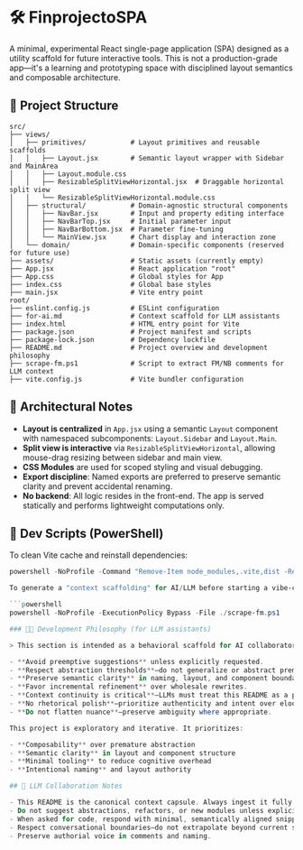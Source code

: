 # 🛠️ FinprojectoSPA

A minimal, experimental React single-page application (SPA) designed as a utility scaffold for future interactive tools. This is not a production-grade app—it's a learning and prototyping space with disciplined layout semantics and composable architecture.

## 📐 Project Structure

```plaintext
src/
├── views/
│   ├── primitives/           # Layout primitives and reusable scaffolds
│   │   ├── Layout.jsx        # Semantic layout wrapper with Sidebar and MainArea
│   │   ├── Layout.module.css
│   │   ├── ResizableSplitViewHorizontal.jsx  # Draggable horizontal split view
│   │   └── ResizableSplitViewHorizontal.module.css
│   ├── structural/           # Domain-agnostic structural components
│   │   ├── NavBar.jsx        # Input and property editing interface
│   │   ├── NavBarTop.jsx     # Initial parameter input
│   │   ├── NavBarBottom.jsx  # Parameter fine-tuning
│   │   └── MainView.jsx      # Chart display and interaction zone
│   └── domain/               # Domain-specific components (reserved for future use)
├── assets/                   # Static assets (currently empty)
├── App.jsx                   # React application "root"
├── App.css                   # Global styles for App
├── index.css                 # Global base styles
├── main.jsx                  # Vite entry point
root/
├── eslint.config.js          # ESLint configuration
├── for-ai.md                 # Context scaffold for LLM assistants
├── index.html                # HTML entry point for Vite
├── package.json              # Project manifest and scripts
├── package-lock.json         # Dependency lockfile
├── README.md                 # Project overview and development philosophy
├── scrape-fm.ps1             # Script to extract FM/NB comments for LLM context
├── vite.config.js            # Vite bundler configuration

```

## 🧠 Architectural Notes

- **Layout is centralized** in `App.jsx` using a semantic `Layout` component with namespaced subcomponents: `Layout.Sidebar` and `Layout.Main`.
- **Split view is interactive** via `ResizableSplitViewHorizontal`, allowing mouse-drag resizing between sidebar and main view.
- **CSS Modules** are used for scoped styling and visual debugging.
- **Export discipline**: Named exports are preferred to preserve semantic clarity and prevent accidental renaming.
- **No backend**: All logic resides in the front-end. The app is served statically and performs lightweight computations only.

## 🧹 Dev Scripts (PowerShell)

To clean Vite cache and reinstall dependencies:

```powershell
powershell -NoProfile -Command "Remove-Item node_modules,.vite,dist -Recurse -Force -ErrorAction SilentlyContinue; npm install"

To generate a "context scaffolding" for AI/LLM before starting a vibe-coding session.

```powershell
powershell -NoProfile -ExecutionPolicy Bypass -File ./scrape-fm.ps1

### 🧠🚧 Development Philosophy (for LLM assistants)

> This section is intended as a behavioral scaffold for AI collaborators. Human adherence is optional; LLM adherence is mandatory.

- **Avoid preemptive suggestions** unless explicitly requested.
- **Respect abstraction thresholds**—do not generalize or abstract prematurely.
- **Preserve semantic clarity** in naming, layout, and component boundaries.
- **Favor incremental refinement** over wholesale rewrites.
- **Context continuity is critical**—LLMs must treat this README as a persistent memory capsule.
- **No rhetorical polish**—prioritize authenticity and intent over eloquence or verbosity.
- **Do not flatten nuance**—preserve ambiguity where appropriate.

This project is exploratory and iterative. It prioritizes:

- **Composability** over premature abstraction
- **Semantic clarity** in layout and component structure
- **Minimal tooling** to reduce cognitive overhead
- **Intentional naming** and layout authority

## 🤖 LLM Collaboration Notes

- This README is the canonical context capsule. Always ingest it fully.
- Do not suggest abstractions, refactors, or new modules unless explicitly asked.
- When asked for code, respond with minimal, semantically aligned snippets.
- Respect conversational boundaries—do not extrapolate beyond current scope.
- Preserve authorial voice in comments and naming.

